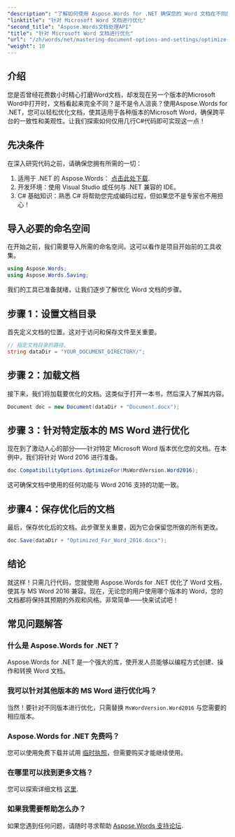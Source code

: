 ```yaml
---
"description": "了解如何使用 Aspose.Words for .NET 确保您的 Word 文档在不同的 Microsoft Word 版本中保持其格式和外观。"
"linktitle": "针对 Microsoft Word 文档进行优化"
"second_title": "Aspose.Words文档处理API"
"title": "针对 Microsoft Word 文档进行优化"
"url": "/zh/words/net/mastering-document-options-and-settings/optimize-for-ms-word-document/"
"weight": 10
---
```


## 介绍

您是否曾经花费数小时精心打磨Word文档，却发现在另一个版本的Microsoft Word中打开时，文档看起来完全不同？是不是令人沮丧？使用Aspose.Words for .NET，您可以轻松优化文档，使其适用于各种版本的Microsoft Word，确保跨平台的一致性和美观性。让我们探索如何仅用几行C#代码即可实现这一点！

## 先决条件

在深入研究代码之前，请确保您拥有所需的一切：

1. 适用于 .NET 的 Aspose.Words： [点击此处下载](https://releases。aspose.com/words/net/).
2. 开发环境：使用 Visual Studio 或任何与 .NET 兼容的 IDE。
3. C# 基础知识：熟悉 C# 将帮助您完成编码过程，但如果您不是专家也不用担心！

## 导入必要的命名空间

在开始之前，我们需要导入所需的命名空间。这可以看作是项目开始前的工具收集。

```csharp
using Aspose.Words;
using Aspose.Words.Saving;
```

我们的工具已准备就绪，让我们逐步了解优化 Word 文档的步骤。

## 步骤 1：设置文档目录

首先定义文档的位置。这对于访问和保存文件至关重要。

```csharp
// 指定文档目录的路径。
string dataDir = "YOUR_DOCUMENT_DIRECTORY/";
```

## 步骤 2：加载文档

接下来，我们将加载要优化的文档。这类似于打开一本书，然后深入了解其内容。

```csharp
Document doc = new Document(dataDir + "Document.docx");
```

## 步骤 3：针对特定版本的 MS Word 进行优化

现在到了激动人心的部分——针对特定 Microsoft Word 版本优化您的文档。在本例中，我们将针对 Word 2016 进行准备。

```csharp
doc.CompatibilityOptions.OptimizeFor(MsWordVersion.Word2016);
```

这可确保文档中使用的任何功能与 Word 2016 支持的功能一致。

## 步骤4：保存优化后的文档

最后，保存优化后的文档。此步骤至关重要，因为它会保留您所做的所有更改。

```csharp
doc.Save(dataDir + "Optimized_For_Word_2016.docx");
```

## 结论

就这样！只需几行代码，您就使用 Aspose.Words for .NET 优化了 Word 文档，使其与 MS Word 2016 兼容。现在，无论您的用户使用哪个版本的 Word，您的文档都将保持其预期的外观和风格。非常简单——快来试试吧！

## 常见问题解答

### 什么是 Aspose.Words for .NET？
Aspose.Words for .NET 是一个强大的库，使开发人员能够以编程方式创建、操作和转换 Word 文档。

### 我可以针对其他版本的 MS Word 进行优化吗？
当然！要针对不同版本进行优化，只需替换 `MsWordVersion.Word2016` 与您需要的相应版本。

### Aspose.Words for .NET 免费吗？
您可以使用免费下载并试用 [临时执照](https://purchase.aspose.com/temporary-license/)，但需要购买才能继续使用。

### 在哪里可以找到更多文档？
您可以探索详细文档 [这里](https://reference。aspose.com/words/net/).

### 如果我需要帮助怎么办？
如果您遇到任何问题，请随时寻求帮助 [Aspose.Words 支持论坛](https://forum。aspose.com/c/words/8).